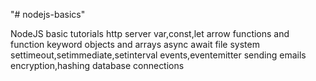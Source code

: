 "# nodejs-basics" 

NodeJS basic tutorials
http server
var,const,let
arrow functions and function keyword
objects and arrays
async await
file system
settimeout,setimmediate,setinterval
events,eventemitter
sending emails
encryption,hashing
database connections
